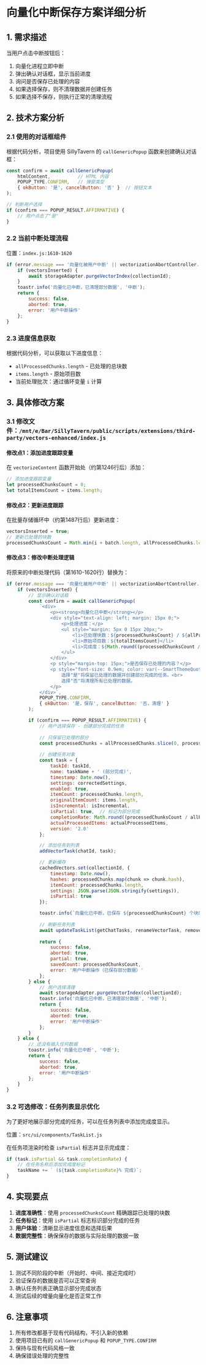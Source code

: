 # 向量化中断保存方案详细分析

## 1. 需求描述

当用户点击中断按钮后：
1. 向量化进程立即中断
2. 弹出确认对话框，显示当前进度
3. 询问是否保存已处理的内容
4. 如果选择保存，则不清理数据并创建任务
5. 如果选择不保存，则执行正常的清理流程

## 2. 技术方案分析

### 2.1 使用的对话框组件

根据代码分析，项目使用 SillyTavern 的 `callGenericPopup` 函数来创建确认对话框：

```javascript
const confirm = await callGenericPopup(
    htmlContent,          // HTML 内容
    POPUP_TYPE.CONFIRM,   // 弹窗类型
    { okButton: '是', cancelButton: '否' }  // 按钮文本
);

// 判断用户选择
if (confirm === POPUP_RESULT.AFFIRMATIVE) {
    // 用户点击了"是"
}
```

### 2.2 当前中断处理流程

位置：`index.js:1610-1620`

```javascript
if (error.message === '向量化被用户中断' || vectorizationAbortController.signal.aborted) {
    if (vectorsInserted) {
        await storageAdapter.purgeVectorIndex(collectionId);
    }
    toastr.info('向量化已中断，已清理部分数据', '中断');
    return {
        success: false,
        aborted: true,
        error: '用户中断操作'
    };
}
```

### 2.3 进度信息获取

根据代码分析，可以获取以下进度信息：
- `allProcessedChunks.length` - 已处理的总块数
- `items.length` - 原始项目数
- 当前处理批次：通过循环变量 `i` 计算

## 3. 具体修改方案

### 3.1 修改文件：`/mnt/e/Bar/SillyTavern/public/scripts/extensions/third-party/vectors-enhanced/index.js`

#### 修改点1：添加进度跟踪变量

在 `vectorizeContent` 函数开始处（约第1246行后）添加：

```javascript
// 添加进度跟踪变量
let processedChunksCount = 0;
let totalItemsCount = items.length;
```

#### 修改点2：更新进度跟踪

在批量存储循环中（约第1487行后）更新进度：

```javascript
vectorsInserted = true;
// 更新已处理的块数
processedChunksCount = Math.min(i + batch.length, allProcessedChunks.length);
```

#### 修改点3：修改中断处理逻辑

将原来的中断处理代码（第1610-1620行）替换为：

```javascript
if (error.message === '向量化被用户中断' || vectorizationAbortController.signal.aborted) {
    if (vectorsInserted) {
        // 显示确认对话框
        const confirm = await callGenericPopup(
            `<div>
                <p><strong>向量化已中断</strong></p>
                <div style="text-align: left; margin: 15px 0;">
                    <p>处理进度：</p>
                    <ul style="margin: 5px 0 15px 20px;">
                        <li>已处理块数：${processedChunksCount} / ${allProcessedChunks.length}</li>
                        <li>原始项目数：${totalItemsCount}</li>
                        <li>完成度：${Math.round((processedChunksCount / allProcessedChunks.length) * 100)}%</li>
                    </ul>
                </div>
                <p style="margin-top: 15px;">是否保存已处理的内容？</p>
                <p style="font-size: 0.9em; color: var(--SmartThemeQuoteColor);">
                    选择"是"将保留已处理的数据并创建部分完成的任务。<br>
                    选择"否"将清理所有已处理的数据。
                </p>
            </div>`,
            POPUP_TYPE.CONFIRM,
            { okButton: '是，保存', cancelButton: '否，清理' }
        );

        if (confirm === POPUP_RESULT.AFFIRMATIVE) {
            // 用户选择保存 - 创建部分完成的任务
            
            // 只保留已处理的部分
            const processedChunks = allProcessedChunks.slice(0, processedChunksCount);
            
            // 创建任务对象
            const task = {
                taskId: taskId,
                name: taskName + ' (部分完成)',
                timestamp: Date.now(),
                settings: correctedSettings,
                enabled: true,
                itemCount: processedChunks.length,
                originalItemCount: items.length,
                isIncremental: isIncremental,
                isPartial: true,  // 标记为部分完成
                completionRate: Math.round((processedChunksCount / allProcessedChunks.length) * 100),
                actualProcessedItems: actualProcessedItems,
                version: '2.0'
            };

            // 添加任务到列表
            addVectorTask(chatId, task);

            // 更新缓存
            cachedVectors.set(collectionId, {
                timestamp: Date.now(),
                hashes: processedChunks.map(chunk => chunk.hash),
                itemCount: processedChunks.length,
                settings: JSON.parse(JSON.stringify(settings)),
                isPartial: true
            });

            toastr.info(`向量化已中断，已保存 ${processedChunksCount} 个块的数据`, '部分保存');
            
            // 刷新任务列表
            await updateTaskList(getChatTasks, renameVectorTask, removeVectorTask);
            
            return {
                success: false,
                aborted: true,
                partial: true,
                savedCount: processedChunksCount,
                error: '用户中断操作（已保存部分数据）'
            };
        } else {
            // 用户选择清理
            await storageAdapter.purgeVectorIndex(collectionId);
            toastr.info('向量化已中断，已清理部分数据', '中断');
            return {
                success: false,
                aborted: true,
                error: '用户中断操作'
            };
        }
    } else {
        // 还没有插入任何数据
        toastr.info('向量化已中断', '中断');
        return {
            success: false,
            aborted: true,
            error: '用户中断操作'
        };
    }
}
```

### 3.2 可选修改：任务列表显示优化

为了更好地展示部分完成的任务，可以在任务列表中添加完成度显示。

位置：`src/ui/components/TaskList.js`

在任务项渲染时检查 `isPartial` 标志并显示完成度：

```javascript
if (task.isPartial && task.completionRate) {
    // 在任务名称后添加完成度标记
    taskName += ` (${task.completionRate}% 完成)`;
}
```

## 4. 实现要点

1. **进度准确性**：使用 `processedChunksCount` 精确跟踪已处理的块数
2. **任务标记**：使用 `isPartial` 标志标识部分完成的任务
3. **用户体验**：清晰显示进度信息和选择后果
4. **数据完整性**：确保保存的数据与实际处理的数据一致

## 5. 测试建议

1. 测试不同阶段的中断（开始时、中间、接近完成时）
2. 验证保存的数据是否可以正常查询
3. 确认任务列表正确显示部分完成状态
4. 测试后续的增量向量化是否正常工作

## 6. 注意事项

1. 所有修改都基于现有代码结构，不引入新的依赖
2. 使用项目已有的 `callGenericPopup` 和 `POPUP_TYPE.CONFIRM`
3. 保持与现有代码风格一致
4. 确保错误处理的完整性